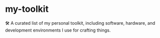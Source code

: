 # my-toolkit
🛠️ A curated list of my personal toolkit, including software, hardware, and development environments I use for crafting things.
